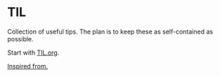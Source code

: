 # TIL
Collection of useful tips. The plan is to keep these as self-contained as possible.

Start with [TIL.org](TIL.org).

[Inspired from.](https://github.com/jbranchaud/til)
